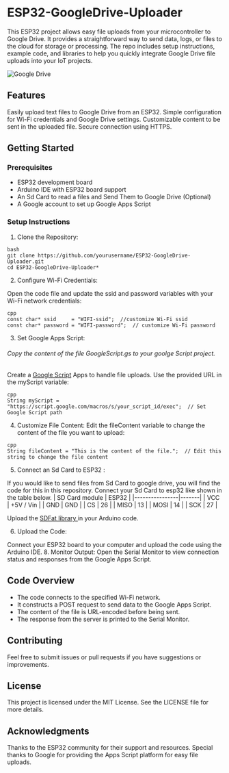 # ESP32-GoogleDrive-Uploader
This ESP32 project allows easy file uploads from your microcontroller to Google Drive. It provides a straightforward way to send data, logs, or files to the cloud for storage or processing. The repo includes setup instructions, example code, and libraries to help you quickly integrate Google Drive file uploads into your IoT projects.

![Google Drive](https://www.numerama.com/wp-content/uploads/2024/03/google-drive.jpg)
## Features
Easily upload text files to Google Drive from an ESP32.
Simple configuration for Wi-Fi credentials and Google Drive settings.
Customizable content to be sent in the uploaded file.
Secure connection using HTTPS.
## Getting Started
### Prerequisites
*  ESP32 development board
* Arduino IDE with ESP32 board support
* An Sd Card to read a files and Send Them to Google Drive (Optional)
* A Google account to set up Google Apps Script

### Setup Instructions
 1. Clone the Repository:
```
bash
git clone https://github.com/yourusername/ESP32-GoogleDrive-Uploader.git
cd ESP32-GoogleDrive-Uploader*
```
 2. Configure Wi-Fi Credentials:

Open the code file and update the ssid and password variables with your Wi-Fi network credentials:
```
cpp
const char* ssid     = "WIFI-ssid";  //customize Wi-Fi ssid
const char* password = "WIFI-password";  // customize Wi-Fi password
```
 3. Set Google Apps Script:
###### Copy the content of the file GoogleScript.gs to your goolge Script project.
Create a [Google Script](https://script.google.com/home "Google Script Home") Apps to handle file uploads. Use the provided URL in the myScript variable:
```
cpp
String myScript = "https://script.google.com/macros/s/your_script_id/exec";  // Set Google Script path
```
 4. Customize File Content:
Edit the fileContent variable to change the content of the file you want to upload:
```
cpp
String fileContent = "This is the content of the file.";  // Edit this string to change the file content
```
 5. Connect an Sd Card to ESP32 :

If you would like to send files from Sd Card to google drive, you will find the code for this in this repository.
Connect your Sd Card to esp32 like shown in the table below.
| SD Card module | ESP32 |
|----------------|-------|
| VCC            | +5V / Vin |
| GND            | GND |
| CS             | 26 |
| MISO           | 13 |
| MOSI           | 14 |
| SCK            | 27 |

Upload the [SDFat library ](https://github.com/greiman/SdFat "SDFat library") in your Arduino code.

 6. Upload the Code:
    
 Connect your ESP32 board to your computer and upload the code using the Arduino IDE.
 8. Monitor Output:
Open the Serial Monitor to view connection status and responses from the Google Apps Script.
## Code Overview
* The code connects to the specified Wi-Fi network.
* It constructs a POST request to send data to the Google Apps Script.
* The content of the file is URL-encoded before being sent.
* The response from the server is printed to the Serial Monitor.
## Contributing
Feel free to submit issues or pull requests if you have suggestions or improvements.
## License
This project is licensed under the MIT License. See the LICENSE file for more details.
## Acknowledgments
Thanks to the ESP32 community for their support and resources.
Special thanks to Google for providing the Apps Script platform for easy file uploads.
